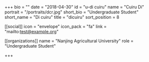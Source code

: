 +++
bio = ""
date = "2018-04-30"
id = "u-di cuiru"
name = "Cuiru Di"
portrait = "/portraits/dcr.jpg"
short_bio = "Undergraduate Student"
short_name = "Di cuiru"
title = "dicuiru"
sort_position = 8

[[social]]
    icon = "envelope"
    icon_pack = "fa"
    link = "mailto:test@example.org"

[[organizations]]
    name = "Nanjing Agricultural University"
    role = "Undergraduate Student"

+++
